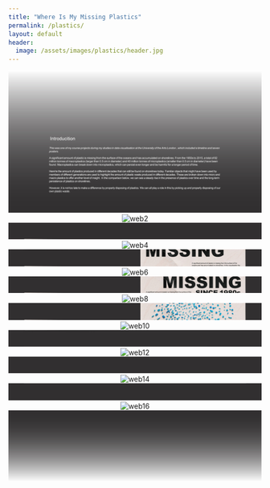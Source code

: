 ```yaml
---
title: "Where Is My Missing Plastics"
permalink: /plastics/
layout: default
header:
  image: /assets/images/plastics/header.jpg
---
```

<div style="text-align: center;">
  <img src="/assets/images/plastics/web1.jpg" alt="web1">
  <img src="/assets/images/plastics/web2.jpg" alt="web2">
   <img src="/assets/images/plastics/web3.jpg" alt="web3">
   <img src="/assets/images/plastics/web4.jpg" alt="web4">
   <img src="/assets/images/plastics/web5.jpg" alt="web5">
   <img src="/assets/images/plastics/web6.jpg" alt="web6">
   <img src="/assets/images/plastics/web7.jpg" alt="web7">
   <img src="/assets/images/plastics/web8.jpg" alt="web8">
     <img src="/assets/images/plastics/web9.jpg" alt="web9">
     <img src="/assets/images/plastics/web10.jpg" alt="web10">
 <img src="/assets/images/plastics/web11.jpg" alt="web11">
  <img src="/assets/images/plastics/web12.jpg" alt="web12">
   <img src="/assets/images/plastics/web13.jpg" alt="web13">
   <img src="/assets/images/plastics/web14.jpg" alt="web14">
   <img src="/assets/images/plastics/web15.jpg" alt="web15">
   <img src="/assets/images/plastics/web16.jpg" alt="web16">
   <img src="/assets/images/plastics/web17.jpg" alt="web17">
</div>
